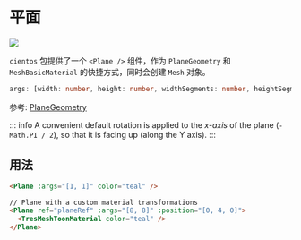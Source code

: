 # 平面 <Badge type="warning" text="^1.5.0" />

![](/cientos/plane.png)

`cientos` 包提供了一个 `<Plane />` 组件，作为 `PlaneGeometry` 和 `MeshBasicMaterial` 的快捷方式，同时会创建 `Mesh` 对象。

```typescript
args: [width: number, height: number, widthSegments: number, heightSegments: number]
```

参考: [PlaneGeometry](https://threejs.org/docs/?q=plane#api/en/geometries/PlaneGeometry)

::: info
A convenient default rotation is applied to the _x-axis_ of the plane (`-Math.PI / 2`), so that it is facing up (along the Y axis).
:::

## 用法

```html
<Plane :args="[1, 1]" color="teal" />

// Plane with a custom material transformations
<Plane ref="planeRef" :args="[8, 8]" :position="[0, 4, 0]">
  <TresMeshToonMaterial color="teal" />
</Plane>
```
